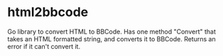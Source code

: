 # html2bbcode

Go library to convert HTML to BBCode. Has one method "Convert" that
takes an HTML formatted string, and converts it to BBCode. Returns an
error if it can't convert it.
